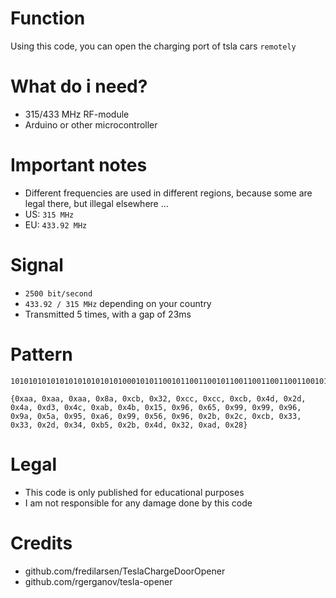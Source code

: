 
# Function
Using this code, you can open the charging port of tsla cars ```remotely```


# What do i need?
* 315/433 MHz RF-module
* Arduino or other microcontroller


# Important notes
* Different frequencies are used in different regions, because some are legal there, but illegal elsewhere ...
* US: ```315 MHz```
* EU: ```433.92 MHz```

# Signal
* ```2500 bit/second```
* ```433.92 / 315 MHz``` depending on your country
* Transmitted 5 times, with a gap of 23ms

# Pattern
```
101010101010101010101010100010101100101100110010110011001100110011001011010011010010110101001010110100110100110010101011010010110001010110010110011001011001100110011001100101101001101001011010100101011010011010011001010101101001011000101011001011001100101100110011001100110010110100110100101101010010101101001101001100101010110100101000
```

```
{0xaa, 0xaa, 0xaa, 0x8a, 0xcb, 0x32, 0xcc, 0xcc, 0xcb, 0x4d, 0x2d, 0x4a, 0xd3, 0x4c, 0xab, 0x4b, 0x15, 0x96, 0x65, 0x99, 0x99, 0x96, 0x9a, 0x5a, 0x95, 0xa6, 0x99, 0x56, 0x96, 0x2b, 0x2c, 0xcb, 0x33, 0x33, 0x2d, 0x34, 0xb5, 0x2b, 0x4d, 0x32, 0xad, 0x28}
```

# Legal
* This code is only published for educational purposes
* I am not responsible for any damage done by this code

# Credits
* github.com/fredilarsen/TeslaChargeDoorOpener
* github.com/rgerganov/tesla-opener
